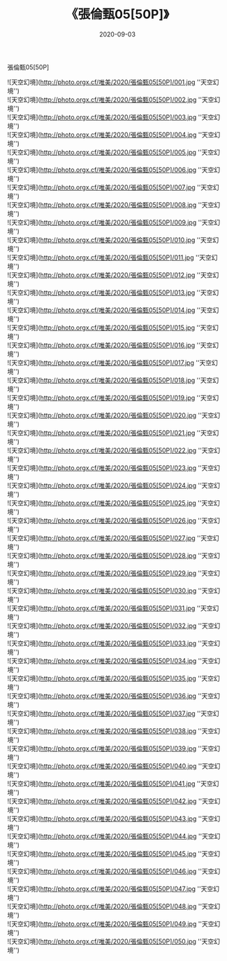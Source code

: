 ﻿---
layout: post
title:  《張倫甄05[50P]》
date:   2020-09-03
img: http://photo.orgx.cf/唯美/2020/張倫甄05[50P]/000.jpg
categories: [美女, 清纯, 唯美]
---

張倫甄05[50P]



![天空幻境](http://photo.orgx.cf/唯美/2020/張倫甄05[50P]/001.jpg ''天空幻境'') <br>
![天空幻境](http://photo.orgx.cf/唯美/2020/張倫甄05[50P]/002.jpg ''天空幻境'') <br>
![天空幻境](http://photo.orgx.cf/唯美/2020/張倫甄05[50P]/003.jpg ''天空幻境'') <br>
![天空幻境](http://photo.orgx.cf/唯美/2020/張倫甄05[50P]/004.jpg ''天空幻境'') <br>
![天空幻境](http://photo.orgx.cf/唯美/2020/張倫甄05[50P]/005.jpg ''天空幻境'') <br>
![天空幻境](http://photo.orgx.cf/唯美/2020/張倫甄05[50P]/006.jpg ''天空幻境'') <br>
![天空幻境](http://photo.orgx.cf/唯美/2020/張倫甄05[50P]/007.jpg ''天空幻境'') <br>
![天空幻境](http://photo.orgx.cf/唯美/2020/張倫甄05[50P]/008.jpg ''天空幻境'') <br>
![天空幻境](http://photo.orgx.cf/唯美/2020/張倫甄05[50P]/009.jpg ''天空幻境'') <br>
![天空幻境](http://photo.orgx.cf/唯美/2020/張倫甄05[50P]/010.jpg ''天空幻境'') <br>
![天空幻境](http://photo.orgx.cf/唯美/2020/張倫甄05[50P]/011.jpg ''天空幻境'') <br>
![天空幻境](http://photo.orgx.cf/唯美/2020/張倫甄05[50P]/012.jpg ''天空幻境'') <br>
![天空幻境](http://photo.orgx.cf/唯美/2020/張倫甄05[50P]/013.jpg ''天空幻境'') <br>
![天空幻境](http://photo.orgx.cf/唯美/2020/張倫甄05[50P]/014.jpg ''天空幻境'') <br>
![天空幻境](http://photo.orgx.cf/唯美/2020/張倫甄05[50P]/015.jpg ''天空幻境'') <br>
![天空幻境](http://photo.orgx.cf/唯美/2020/張倫甄05[50P]/016.jpg ''天空幻境'') <br>
![天空幻境](http://photo.orgx.cf/唯美/2020/張倫甄05[50P]/017.jpg ''天空幻境'') <br>
![天空幻境](http://photo.orgx.cf/唯美/2020/張倫甄05[50P]/018.jpg ''天空幻境'') <br>
![天空幻境](http://photo.orgx.cf/唯美/2020/張倫甄05[50P]/019.jpg ''天空幻境'') <br>
![天空幻境](http://photo.orgx.cf/唯美/2020/張倫甄05[50P]/020.jpg ''天空幻境'') <br>
![天空幻境](http://photo.orgx.cf/唯美/2020/張倫甄05[50P]/021.jpg ''天空幻境'') <br>
![天空幻境](http://photo.orgx.cf/唯美/2020/張倫甄05[50P]/022.jpg ''天空幻境'') <br>
![天空幻境](http://photo.orgx.cf/唯美/2020/張倫甄05[50P]/023.jpg ''天空幻境'') <br>
![天空幻境](http://photo.orgx.cf/唯美/2020/張倫甄05[50P]/024.jpg ''天空幻境'') <br>
![天空幻境](http://photo.orgx.cf/唯美/2020/張倫甄05[50P]/025.jpg ''天空幻境'') <br>
![天空幻境](http://photo.orgx.cf/唯美/2020/張倫甄05[50P]/026.jpg ''天空幻境'') <br>
![天空幻境](http://photo.orgx.cf/唯美/2020/張倫甄05[50P]/027.jpg ''天空幻境'') <br>
![天空幻境](http://photo.orgx.cf/唯美/2020/張倫甄05[50P]/028.jpg ''天空幻境'') <br>
![天空幻境](http://photo.orgx.cf/唯美/2020/張倫甄05[50P]/029.jpg ''天空幻境'') <br>
![天空幻境](http://photo.orgx.cf/唯美/2020/張倫甄05[50P]/030.jpg ''天空幻境'') <br>
![天空幻境](http://photo.orgx.cf/唯美/2020/張倫甄05[50P]/031.jpg ''天空幻境'') <br>
![天空幻境](http://photo.orgx.cf/唯美/2020/張倫甄05[50P]/032.jpg ''天空幻境'') <br>
![天空幻境](http://photo.orgx.cf/唯美/2020/張倫甄05[50P]/033.jpg ''天空幻境'') <br>
![天空幻境](http://photo.orgx.cf/唯美/2020/張倫甄05[50P]/034.jpg ''天空幻境'') <br>
![天空幻境](http://photo.orgx.cf/唯美/2020/張倫甄05[50P]/035.jpg ''天空幻境'') <br>
![天空幻境](http://photo.orgx.cf/唯美/2020/張倫甄05[50P]/036.jpg ''天空幻境'') <br>
![天空幻境](http://photo.orgx.cf/唯美/2020/張倫甄05[50P]/037.jpg ''天空幻境'') <br>
![天空幻境](http://photo.orgx.cf/唯美/2020/張倫甄05[50P]/038.jpg ''天空幻境'') <br>
![天空幻境](http://photo.orgx.cf/唯美/2020/張倫甄05[50P]/039.jpg ''天空幻境'') <br>
![天空幻境](http://photo.orgx.cf/唯美/2020/張倫甄05[50P]/040.jpg ''天空幻境'') <br>
![天空幻境](http://photo.orgx.cf/唯美/2020/張倫甄05[50P]/041.jpg ''天空幻境'') <br>
![天空幻境](http://photo.orgx.cf/唯美/2020/張倫甄05[50P]/042.jpg ''天空幻境'') <br>
![天空幻境](http://photo.orgx.cf/唯美/2020/張倫甄05[50P]/043.jpg ''天空幻境'') <br>
![天空幻境](http://photo.orgx.cf/唯美/2020/張倫甄05[50P]/044.jpg ''天空幻境'') <br>
![天空幻境](http://photo.orgx.cf/唯美/2020/張倫甄05[50P]/045.jpg ''天空幻境'') <br>
![天空幻境](http://photo.orgx.cf/唯美/2020/張倫甄05[50P]/046.jpg ''天空幻境'') <br>
![天空幻境](http://photo.orgx.cf/唯美/2020/張倫甄05[50P]/047.jpg ''天空幻境'') <br>
![天空幻境](http://photo.orgx.cf/唯美/2020/張倫甄05[50P]/048.jpg ''天空幻境'') <br>
![天空幻境](http://photo.orgx.cf/唯美/2020/張倫甄05[50P]/049.jpg ''天空幻境'') <br>
![天空幻境](http://photo.orgx.cf/唯美/2020/張倫甄05[50P]/050.jpg ''天空幻境'') <br>